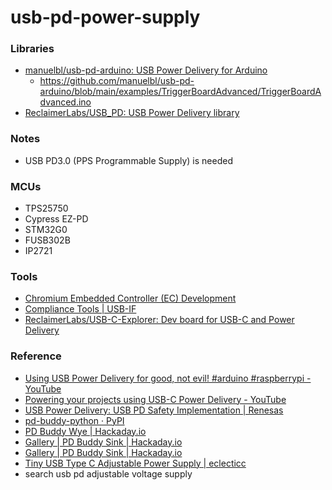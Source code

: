 usb-pd-power-supply
===================
### Libraries
- [manuelbl/usb-pd-arduino: USB Power Delivery for Arduino](https://github.com/manuelbl/usb-pd-arduino)
  - https://github.com/manuelbl/usb-pd-arduino/blob/main/examples/TriggerBoardAdvanced/TriggerBoardAdvanced.ino
- [ReclaimerLabs/USB_PD: USB Power Delivery library](https://github.com/ReclaimerLabs/USB_PD)

### Notes
- USB PD3.0 (PPS Programmable Supply) is needed

### MCUs
- TPS25750
- Cypress EZ-PD
- STM32G0
- FUSB302B
- IP2721

### Tools
- [Chromium Embedded Controller (EC) Development](https://www.chromium.org/chromium-os/ec-development/)
- [Compliance Tools | USB-IF](https://www.usb.org/compliancetools)
- [ReclaimerLabs/USB-C-Explorer: Dev board for USB-C and Power Delivery](https://github.com/ReclaimerLabs/USB-C-Explorer)

### Reference
- [Using USB Power Delivery for good, not evil! #arduino #raspberrypi - YouTube](https://www.youtube.com/watch?v=PL94V6BK9jM)
- [Powering your projects using USB-C Power Delivery - YouTube](https://www.youtube.com/watch?v=iumAnPiQSj8)
- [USB Power Delivery: USB PD Safety Implementation | Renesas](https://www.renesas.com/us/en/support/engineer-school/usb-power-delivery-03-emarker-c-auth)
- [pd-buddy-python · PyPI](https://pypi.org/project/pd-buddy-python/)
- [PD Buddy Wye | Hackaday.io](https://hackaday.io/project/26263-pd-buddy-wye)
- [Gallery | PD Buddy Sink | Hackaday.io](https://hackaday.io/project/20424/gallery#cec9a5e98bb9c3080b37f26f4b965223)
- [Gallery | PD Buddy Sink | Hackaday.io](https://hackaday.io/project/20424/gallery#f98730d7c893ea698a2068b65809ce6b)
- [Tiny USB Type C Adjustable Power Supply | eclecticc](https://eclecti.cc/hardware/tiny-usb-type-c-adjustable-power-supply)
- search usb pd adjustable voltage supply
